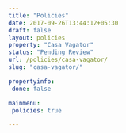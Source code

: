 ```yaml
---
title: "Policies"
date: 2017-09-26T13:44:12+05:30
draft: false
layout: policies
property: "Casa Vagator"
status: "Pending Review"
url: /policies/casa-vagator/
slug: "casa-vagator/"

propertyinfo:
 done: false

mainmenu:
 policies: true

---
```


